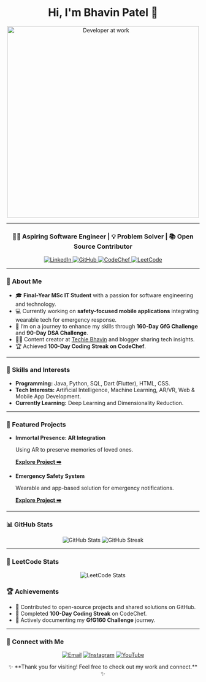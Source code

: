 <!-- GitHub Profile README -->
<h1 align="center">Hi, I'm Bhavin Patel 👋</h1>

<p align="center">
  <img src="https://user-images.githubusercontent.com/674621/71187875-6009c780-2256-11ea-824f-1b3d2ddada62.gif" alt="Developer at work" width="500">
</p>

---

<h3 align="center">👨‍💻 Aspiring Software Engineer | 💡 Problem Solver | 📚 Open Source Contributor</h3>

<p align="center">
  <a href="https://www.linkedin.com/in/ptlbhavin0205" target="_blank">
    <img src="https://img.shields.io/badge/LinkedIn-0077B5?style=for-the-badge&logo=linkedin&logoColor=white" alt="LinkedIn">
  </a>
  <a href="https://github.com/techiebhavin" target="_blank">
    <img src="https://img.shields.io/badge/GitHub-100000?style=for-the-badge&logo=github&logoColor=white" alt="GitHub">
  </a>
  <a href="https://codechef.com/users/techiebhavin" target="_blank">
    <img src="https://img.shields.io/badge/CodeChef-5B4638?style=for-the-badge&logo=codechef&logoColor=white" alt="CodeChef">
  </a>
    <a href="https://leetcode.com/u/TechieBhavin" target="_blank">
    <img src="https://img.shields.io/badge/Portfolio-FF5722?style=for-the-badge&logo=google-chrome&logoColor=white" alt="LeetCode">
  </a>
  
</p>

---

### 🚀 About Me
- 🎓 **Final-Year MSc IT Student** with a passion for software engineering and technology.  
- 💻 Currently working on **safety-focused mobile applications** integrating wearable tech for emergency response.  
- 🌱 I’m on a journey to enhance my skills through **160-Day GfG Challenge** and **90-Day DSA Challenge**.  
- 👨‍🎨 Content creator at [Techie Bhavin](https://www.youtube.com/TechieBhavin) and blogger sharing tech insights.  
- 🏆 Achieved **100-Day Coding Streak on CodeChef**.  

---

### 🌟 Skills and Interests
- **Programming:** Java, Python, SQL, Dart (Flutter), HTML, CSS.  
- **Tech Interests:** Artificial Intelligence, Machine Learning, AR/VR, Web & Mobile App Development.  
- **Currently Learning:** Deep Learning and Dimensionality Reduction.

---

### 📂 Featured Projects
- **Immortal Presence: AR Integration**  
  <p>Using AR to preserve memories of loved ones.</p>
  <a href="https://github.com/your-repo-link" target="_blank"><strong>Explore Project ➡️</strong></a>

- **Emergency Safety System**  
  <p>Wearable and app-based solution for emergency notifications.</p>
  <a href="https://github.com/your-repo-link" target="_blank"><strong>Explore Project ➡️</strong></a>

---

### 📊 GitHub Stats
<p align="center">
  <img src="https://github-readme-stats.vercel.app/api?username=techiebhavin&show_icons=true&theme=radical" alt="GitHub Stats">
  <img src="https://github-readme-streak-stats.herokuapp.com/?user=techiebhavin&theme=radical" alt="GitHub Streak">
</p>

---

### 🔢 LeetCode Stats
<p align="center">
  <img src="https://leetcard.jacoblin.cool/TechieBhavin?ext=heatmap&theme=dark" alt="LeetCode Stats">
</p>

### 🏆 Achievements
- 🌟 Contributed to open-source projects and shared solutions on GitHub.  
- 🏅 Completed **100-Day Coding Streak** on CodeChef.  
- 📘 Actively documenting my **GfG160 Challenge** journey.  

---

### 📩 Connect with Me
<p align="center">
  <a href="mailto:bhavin@example.com"><img src="https://img.shields.io/badge/Email-D14836?style=for-the-badge&logo=gmail&logoColor=white" alt="Email"></a>
  <a href="https://www.instagram.com/techiebhavin"><img src="https://img.shields.io/badge/Instagram-E4405F?style=for-the-badge&logo=instagram&logoColor=white" alt="Instagram"></a>
  <a href="https://www.youtube.com/TechieBhavin"><img src="https://img.shields.io/badge/YouTube-FF0000?style=for-the-badge&logo=youtube&logoColor=white" alt="YouTube"></a>
</p>

<p align="center">✨ **Thank you for visiting! Feel free to check out my work and connect.** ✨</p>
